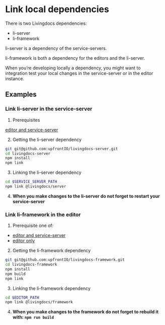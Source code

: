 # Link local dependencies

There is two Livingdocs dependencies:
- li-server
- li-framework

li-server is a dependency of the service-servers.

li-framework is both a dependency for the editors and the li-server.

When you’re developing locally a dependency, you might want to integration test your local changes in the service-server or in the editor instance.

## Examples

### Link li-server in the service-server

1. Prerequisites

  [editor and service-server](./editor-and-service-server.md)

2. Getting the li-server dependency

  ```bash
  git git@github.com:upfrontIO/livingdocs-server.git
  cd livingdocs-server
  npm install
  npm link
  ```

3. Linking the li-server dependency
  ```bash
  cd $SERVICE_SERVER_PATH
  npm link @livingdocs/server
  ```

4. **When you make changes to the li-server do not forget to restart your service-server**

### Link li-framework in the editor

1. Prerequisite
  one of:
  - [editor and service-server](./editor-and-service-server.md)
  - [editor only](./editor-only.md)


2. Getting the li-framework dependency

  ```bash
  git git@github.com:upfrontIO/livingdocs-framework.git
  cd livingdocs-framework
  npm install
  npm build
  npm link
  ```

3. Linking the li-framework dependency
  ```bash
  cd $EDITOR_PATH
  npm link @livingdocs/framework
  ```

4. **When you make changes to the framework do not forget to rebuild it with:
`npm run build`**

